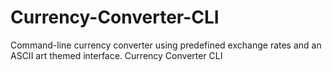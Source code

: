 # Currency-Converter-CLI
Command-line currency converter using predefined exchange rates and an ASCII art themed interface.
Currency Converter CLI
        
